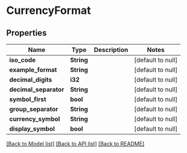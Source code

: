 # CurrencyFormat

## Properties
Name | Type | Description | Notes
------------ | ------------- | ------------- | -------------
**iso_code** | **String** |  | [default to null]
**example_format** | **String** |  | [default to null]
**decimal_digits** | **i32** |  | [default to null]
**decimal_separator** | **String** |  | [default to null]
**symbol_first** | **bool** |  | [default to null]
**group_separator** | **String** |  | [default to null]
**currency_symbol** | **String** |  | [default to null]
**display_symbol** | **bool** |  | [default to null]

[[Back to Model list]](../README.md#documentation-for-models) [[Back to API list]](../README.md#documentation-for-api-endpoints) [[Back to README]](../README.md)


